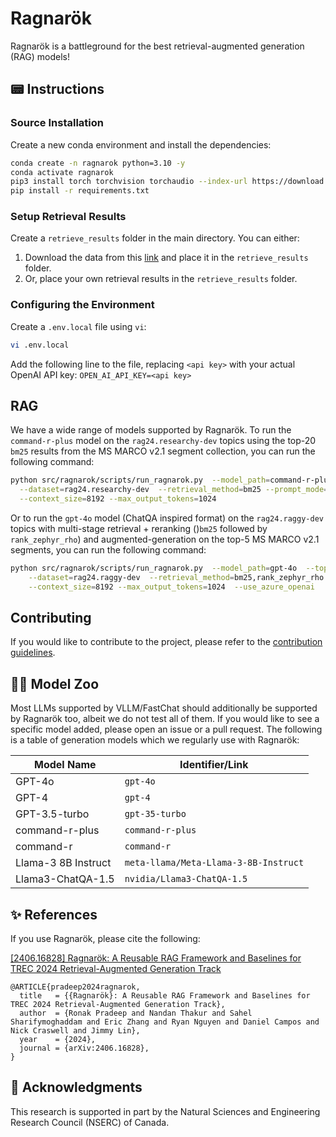 # Ragnarök

Ragnarök is a battleground for the best retrieval-augmented generation (RAG) models!


## 📟 Instructions

### Source Installation

Create a new conda environment and install the dependencies:

```bash
conda create -n ragnarok python=3.10 -y
conda activate ragnarok
pip3 install torch torchvision torchaudio --index-url https://download.pytorch.org/whl/cu118 # For CUDA 11.8
pip install -r requirements.txt
```
### Setup Retrieval Results

Create a `retrieve_results` folder in the main directory. You can either:

1. Download the data from this [link](https://github.com/castorini/ragnarok_data/tree/main/retrieve_results) and place it in the `retrieve_results` folder.
2. Or, place your own retrieval results in the `retrieve_results` folder.

### Configuring the Environment

Create a `.env.local` file using `vi`:

```bash
vi .env.local
```

Add the following line to the file, replacing `<api key>` with your actual OpenAI API key:
```OPEN_AI_API_KEY=<api key>```


## RAG

We have a wide range of models supported by Ragnarök.
To run the `command-r-plus` model on the `rag24.researchy-dev` topics using the top-20 `bm25` results from the MS MARCO v2.1 segment collection, you can run the following command:
```bash
python src/ragnarok/scripts/run_ragnarok.py  --model_path=command-r-plus  --topk=20 \
  --dataset=rag24.researchy-dev  --retrieval_method=bm25 --prompt_mode=cohere  \
  --context_size=8192 --max_output_tokens=1024 
```

Or to run the `gpt-4o` model (ChatQA inspired format) on the `rag24.raggy-dev` topics with multi-stage retrieval + reranking ()`bm25` followed by `rank_zephyr_rho`) and augmented-generation on the top-5 MS MARCO v2.1 segments, you can run the following command:
```bash
python src/ragnarok/scripts/run_ragnarok.py  --model_path=gpt-4o  --topk=100,5 \
    --dataset=rag24.raggy-dev  --retrieval_method=bm25,rank_zephyr_rho --prompt_mode=chatqa  \
    --context_size=8192 --max_output_tokens=1024  --use_azure_openai
```

## Contributing 

If you would like to contribute to the project, please refer to the [contribution guidelines](CONTRIBUTING.md).

## 🦙🐧 Model Zoo

Most LLMs supported by VLLM/FastChat should additionally be supported by Ragnarök too, albeit we do not test all of them. If you would like to see a specific model added, please open an issue or a pull request. The following is a table of generation models which we regularly use with Ragnarök:

| Model Name        | Identifier/Link                            |
|-------------------|---------------------------------------------|
| GPT-4o            | `gpt-4o`                                   |
| GPT-4           | `gpt-4`                              |
| GPT-3.5-turbo    | `gpt-35-turbo`                            |
| command-r-plus    | `command-r-plus`                     |
| command-r         | `command-r`                          |
| Llama-3 8B Instruct | `meta-llama/Meta-Llama-3-8B-Instruct` |
| Llama3-ChatQA-1.5 | `nvidia/Llama3-ChatQA-1.5` |


## ✨ References

If you use Ragnarök, please cite the following:

[[2406.16828] Ragnarök: A Reusable RAG Framework and Baselines for TREC 2024 Retrieval-Augmented Generation Track](https://arxiv.org/abs/2406.16828)

<!-- {% raw %} -->
```
@ARTICLE{pradeep2024ragnarok,
  title   = {{Ragnarök}: A Reusable RAG Framework and Baselines for TREC 2024 Retrieval-Augmented Generation Track},
  author  = {Ronak Pradeep and Nandan Thakur and Sahel Sharifymoghaddam and Eric Zhang and Ryan Nguyen and Daniel Campos and Nick Craswell and Jimmy Lin},
  year    = {2024},
  journal = {arXiv:2406.16828},
}
```

## 🙏 Acknowledgments

This research is supported in part by the Natural Sciences and Engineering Research Council (NSERC) of Canada.